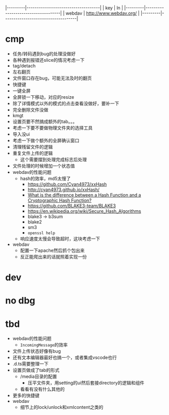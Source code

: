 
|---------|------------------------------------|
| key     | ln                                 | 
|---------|------------------------------------| 
| webdav  | http://www.webdav.org/             |
|---------|------------------------------------|



# cmp

- 任务/转码遇到bug的处理没做好
- 各种遇到报错还slice的情况考虑一下
- tag/detach
- 左右翻页
- 文件窗口存在bug，可能无法及时的翻页
- 快捷键
- 一键全屏
- 全屏锁一下移动，对应的resize
- 除了详情模式以外的模式的点击查看没做好，要补一下
- 完全删除文件没做
- kmgt
- 设置页要不然搞成额外的tab。。。
- 考虑一下要不要做物理文件夹的选择工具
- 导入没ui
- 考虑一下做个额外的全屏确认窗口
- 清理残留文件的逻辑
- 重复文件上传的逻辑
  - 这个需要摆到处理完成标志后处理
- 文件处理的时候增加一个状态值
- webdav的性能问题
  - hash的效率，md5太慢了
    - https://github.com/Cyan4973/xxHash
    - http://cyan4973.github.io/xxHash/
    - [What is the difference between a Hash Function and a Cryptographic Hash Function?](https://security.stackexchange.com/questions/11839/what-is-the-difference-between-a-hash-function-and-a-cryptographic-hash-function)
    - https://github.com/BLAKE3-team/BLAKE3
    - https://en.wikipedia.org/wiki/Secure_Hash_Algorithms
    - blake3 -> b3sum
    - blake2
    - sm3
    - `openssl help`
  - 响应速度太慢会导致超时，这块考虑一下
- webdav
  - 配置一下apache然后抓个包出来
  - 反正能爬出来的话就照着实现一份

# dev

# no dbg

# tbd
- webdav的性能问题
  - `IncomingMessage`的效率
- 文件上传状态好像有bug
- 还有文本编辑器最好也搞一个，或者集成vscode也行
- .d.ts需要整理一下
- 设置页做成了tab的形式
  - /media目录的配置
    - 压平文件夹，用setting的ui然后套接directory的逻辑和组件
  - 看看有没有什么其他的
- 更多的快捷键
- webdav
  - 细节上的lock/unlock和xmlcontent之类的
